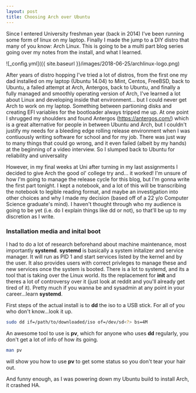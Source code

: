 ```yaml
---
layout: post
title: Choosing Arch over Ubuntu
---
```


Since I entered University freshman year (back in 2014) I've been running some form of linux on my laptop. Finally I made the jump to a DIY distro that many of you know: Arch Linux. This is going to be a multi part blog series going over my notes from the install, and what I learned.

![_config.yml]({{ site.baseurl }}/images/2018-06-25/archlinux-logo.png)

After years of distro hopping I've tried a lot of distros, from the first one my dad installed on my laptop (Ubuntu 14.04) to Mint, Centos, FreeBSD, back to Ubuntu, a failed attempt at Arch, Antergos, back to Ubuntu, and finally a fully managed and smoothly operating version of Arch, I've learned a lot about Linux and developing inside that environment... but I could never get Arch to work on my laptop. Something between partioning disks and creating EFI variables for the bootloader always tripped me up. At one point I shrugged my shoulders and found Antergos (https://antergos.com/) which is a great alternative for people in between Ubuntu and Arch, but I couldn't justify my needs for a bleeding edge rolling release environment when I was contiuously writing software for school and for my job. There was just way to many things that could go wrong, and it even failed (albeit by my hands) at the beginning of a video interview. So I slumped back to Ubuntu for reliability and universality

However, in my final weeks at Uni after turning in my last assignments I decided to give Arch the good ol' college try and... it worked! I'm unsure of how I'm going to manage the release cycle for this blog, but I'm gonna write the first part tonight. I kept a notebook, and a lot of this will be transcribing the notebook to legible reading format, and maybe an investigation into other choices and why I made my decision (based off of a 22 y/o Computer Science graduate's mind). I haven't thought through who my audience is going to be yet (i.e. do I explain things like dd or not), so that'll be up to my discretion as I write.

### Installation media and inital boot

I had to do a lot of research beforehand about machine maintenance, most importantly **systemd**. **systemd** is basically a system initalizer and service manager. It will run as PID 1 and start services listed by the kernel and by the user. It also provides users with correct privleges to manage these and new services once the system is booted. There is a lot to systemd, and its a tool that is taking over the Linux world. Its the replacement for **init** and theres a lot of controversy over it (just look at reddit and you'll already get tired of it). Pretty much if you wanna be and sysadmin at any point in your career...learn **systemd**.

First steps of the actual install is to **dd** the iso to a USB stick. For all of you who don't know...look it up.

```bash
sudo dd if=/path/to/downloaded/iso of=/dev/sd<?> bs=4M
```

An awesome tool to use is **pv**, which for anyone who uses **dd** regularly, you don't get a lot of info of how its going. 

```bash
man pv
```

will show you how to use **pv** to get some status so you don't tear your hair out.

And funny enough, as I was powering down my Ubuntu build to install Arch, it crashed HA.